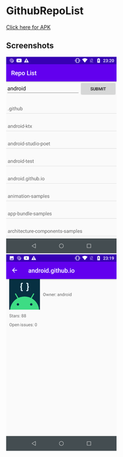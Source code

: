 # GithubRepoList
[Click here for APK](https://github.com/hasretsariyer/GithubRepoList/blob/main/apks/app-release.apk)
## Screenshots
<p>
<img src="https://github.com/hasretsariyer/GithubRepoList/blob/main/Screenshots/repoList.png?raw=true" width="300">
<img src="https://github.com/hasretsariyer/GithubRepoList/blob/main/Screenshots/repoDetail.png?raw=true" width="300">
</p>
